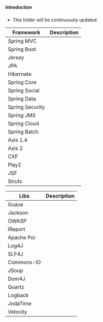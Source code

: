 ##### Introduction
- This folder will be continuously updated. 

| Framework       | Description   | 
| ----------------|:--------------| 
| Spring MVC      |               | 
| Spring Boot     |               | 
| Jersey          |               | 
| JPA             |               | 
| Hibernate       |               | 
| Spring Core     |               | 
| Spring Social   |               | 
| Spring Data     |               | 
| Spring Security |               | 
| Spring JMS      |               | 
| Spring Cloud    |               | 
| Spring Batch    |               | 
| Axis 1.4        |               | 
| Axis 2          |               | 
| CXF             |               | 
| Play2           |               | 
| JSF             |               | 
| Struts          |               | 

| Libs          | Description   | 
| ------------- |:--------------| 
| Guava         |               | 
| Jackson       |               |  
| OWASP         |               |   
| IReport       |               |   
| Apache Poi    |               |   
| Log4J         |               |   
| SLF4J         |               |   
| Commons-IO    |               |   
| JSoup         |               |   
| Dom4J         |               |   
| Quartz        |               |   
| Logback       |               |   
| JodaTime      |               |   
| Velocity      |               |   
